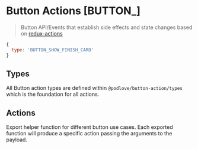 # Button Actions [BUTTON_]

> Button API/Events that establish side effects and state changes based on [redux-actions](https://github.com/redux-utilities/redux-actions)

```javascript
{
  type: 'BUTTON_SHOW_FINISH_CARD'
}
```

## Types

All Button action types are defined within `@podlove/button-action/types` which is the foundation for all actions.

## Actions

Export helper function for different button use cases. Each exported function will produce a specific action passing the arguments to the payload.
